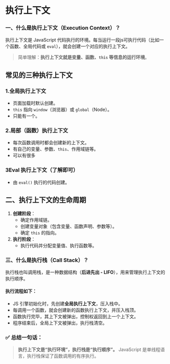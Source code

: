 # 执行上下文

### 一、什么是执行上下文（Execution Context）？

执行上下文是 JavaScript 代码执行的环境。每当运行一段js可执行代码（比如一个函数、全局代码或 `eval`），就会创建一个对应的执行上下文。

> 简单理解：**执行上下文就是变量、函数、`this` 等信息的运行环境**。

## 常见的三种执行上下文

### 1.全局执行上下文 

- 页面加载时默认创建。
- `this` 指向 `window`（浏览器）或 `global`（Node）。
- 只能有一个。

### 2.局部（函数）执行上下文

- 每次函数调用时都会创建新的上下文。
- 有自己的变量、参数、`this`、作用域链等。
- 可以有很多



### 3**Eval 执行上下文**（了解即可）

- 由 `eval()` 执行的代码创建。

## 二、执行上下文的生命周期

1. **创建阶段**：
   - 确定作用域链。
   - 创建变量对象（包含变量、函数声明、参数等）。
   - 确定 `this` 的指向。
2. **执行阶段**：
   - 执行代码并分配变量值、执行函数等。

### 三、什么是执行栈（Call Stack）？

执行栈也叫调用栈，是一种数据结构（**后进先出 - LIFO**），用来管理执行上下文的执行顺序。

#### 执行流程如下：

- JS 引擎初始化时，先创建**全局执行上下文**，压入栈中。
- 每调用一个函数，就会创建新的函数执行上下文，并压入栈顶。
- 函数执行完毕，其上下文被弹出，控制权返回到上一个上下文。
- 程序结束后，全局上下文被弹出，执行栈清空。





### ✅ 总结一句话：

> **执行上下文是“执行环境”，执行栈是“执行顺序”。**
>  JavaScript 是单线程语言，执行栈保证了函数调用的有序执行。